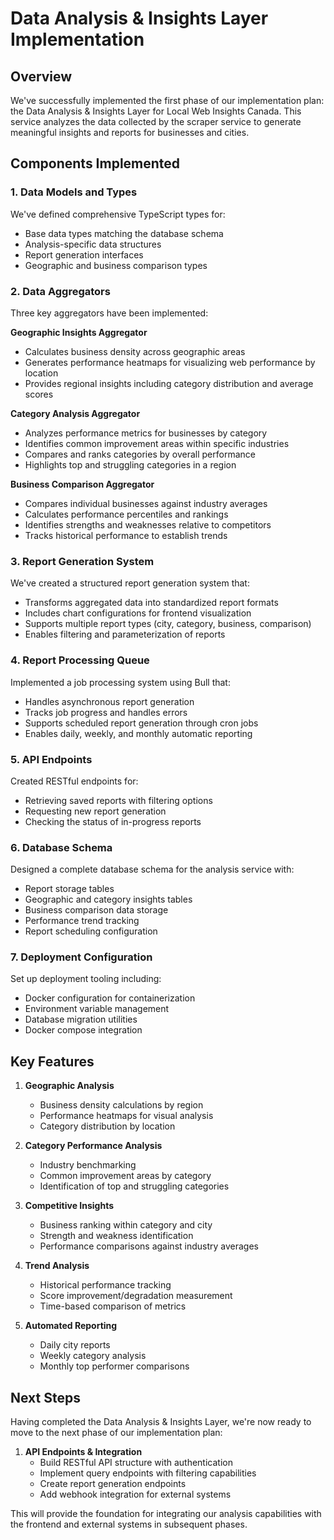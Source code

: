 # Data Analysis & Insights Layer Implementation

## Overview

We've successfully implemented the first phase of our implementation plan: the Data Analysis & Insights Layer for Local Web Insights Canada. This service analyzes the data collected by the scraper service to generate meaningful insights and reports for businesses and cities.

## Components Implemented

### 1. Data Models and Types

We've defined comprehensive TypeScript types for:
- Base data types matching the database schema
- Analysis-specific data structures
- Report generation interfaces
- Geographic and business comparison types

### 2. Data Aggregators

Three key aggregators have been implemented:

**Geographic Insights Aggregator**
- Calculates business density across geographic areas
- Generates performance heatmaps for visualizing web performance by location
- Provides regional insights including category distribution and average scores

**Category Analysis Aggregator**
- Analyzes performance metrics for businesses by category
- Identifies common improvement areas within specific industries
- Compares and ranks categories by overall performance
- Highlights top and struggling categories in a region

**Business Comparison Aggregator**
- Compares individual businesses against industry averages
- Calculates performance percentiles and rankings
- Identifies strengths and weaknesses relative to competitors
- Tracks historical performance to establish trends

### 3. Report Generation System

We've created a structured report generation system that:
- Transforms aggregated data into standardized report formats
- Includes chart configurations for frontend visualization
- Supports multiple report types (city, category, business, comparison)
- Enables filtering and parameterization of reports

### 4. Report Processing Queue

Implemented a job processing system using Bull that:
- Handles asynchronous report generation
- Tracks job progress and handles errors
- Supports scheduled report generation through cron jobs
- Enables daily, weekly, and monthly automatic reporting

### 5. API Endpoints

Created RESTful endpoints for:
- Retrieving saved reports with filtering options
- Requesting new report generation
- Checking the status of in-progress reports

### 6. Database Schema

Designed a complete database schema for the analysis service with:
- Report storage tables
- Geographic and category insights tables
- Business comparison data storage
- Performance trend tracking
- Report scheduling configuration

### 7. Deployment Configuration

Set up deployment tooling including:
- Docker configuration for containerization
- Environment variable management
- Database migration utilities
- Docker compose integration

## Key Features

1. **Geographic Analysis**
   - Business density calculations by region
   - Performance heatmaps for visual analysis
   - Category distribution by location

2. **Category Performance Analysis**
   - Industry benchmarking
   - Common improvement areas by category
   - Identification of top and struggling categories

3. **Competitive Insights**
   - Business ranking within category and city
   - Strength and weakness identification
   - Performance comparisons against industry averages

4. **Trend Analysis**
   - Historical performance tracking
   - Score improvement/degradation measurement
   - Time-based comparison of metrics

5. **Automated Reporting**
   - Daily city reports
   - Weekly category analysis
   - Monthly top performer comparisons

## Next Steps

Having completed the Data Analysis & Insights Layer, we're now ready to move to the next phase of our implementation plan:

1. **API Endpoints & Integration**
   - Build RESTful API structure with authentication
   - Implement query endpoints with filtering capabilities
   - Create report generation endpoints
   - Add webhook integration for external systems

This will provide the foundation for integrating our analysis capabilities with the frontend and external systems in subsequent phases. 